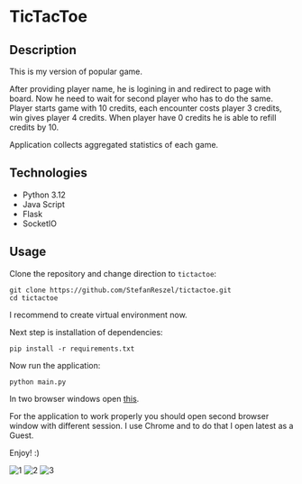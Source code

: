 # TicTacToe

## Description
<p>This is my version of popular game.</p>
<p>After providing player name, he is logining in and redirect to page with board.
Now he need to wait for second player who has to do the same.
Player starts game with 10 credits, each encounter costs player 3 credits, win gives player 4 credits.
When player have 0 credits he is able to refill credits by 10.</p>
<p>Application collects aggregated statistics of each game.</p>

## Technologies
<ul>
<li>Python 3.12</li>
<li>Java Script</li>
<li>Flask</li>
<li>SocketIO</li>
</ul>

## Usage
Clone the repository and change direction to `tictactoe`:
```
git clone https://github.com/StefanReszel/tictactoe.git
cd tictactoe
```
<p>I recommend to create virtual environment now.</p>

Next step is installation of dependencies:
```
pip install -r requirements.txt
```
Now run the application:
```
python main.py
```
In two browser windows open [this](http://127.0.0.1:5000/).
<p>For the application to work properly you should open second browser window with different session. I use Chrome and to do that I open latest as a Guest.</p>

<p>Enjoy! :)</p>

![1](https://user-images.githubusercontent.com/68772546/182130441-b62da8da-b541-42cd-b329-d99f51df6101.png)
![2](https://user-images.githubusercontent.com/68772546/182130526-242e23cc-babe-4d64-952b-adab126452f4.png)
![3](https://user-images.githubusercontent.com/68772546/182130551-1ce3d20d-2348-48f3-9d0e-79fc577459db.png)
